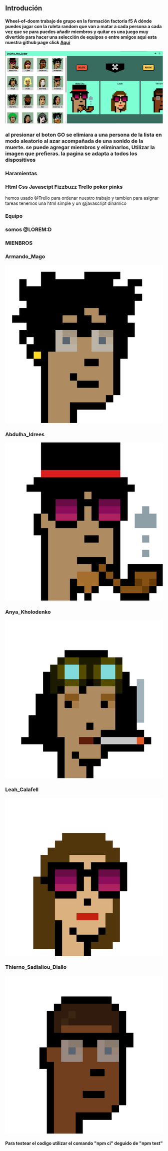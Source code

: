## Introdución
#### Wheel-of-doom trabajo de grupo en la formación factoria f5 A dónde puedes jugar con la ruleta random que van a matar a cada persona a cada vez que se para puedes añadir miembros y quitar es una juego muy divertido para hacer una selección de equipos o entre amigos aqui esta nuestra github page click  [Aqui](https://armun4.github.io/Wheel-Of-Doom/ "Aqui")
<img src="img-readme/weel-of-the-dom-img1.gif"> 

### al presionar el boton GO se elimiara a una persona de la lista en modo aleatorio al azar acompañada de una sonido de la muerte. se puede agregar miembros y eliminarlos, Utilizar la imagen que prefieras. la pagina se adapta a todos los dispositivos

### Haramientas 
### Html Css Javascipt Fizzbuzz Trello poker pinks 
hemos usado @Trello para ordenar nuestro trabajo y tambien para asignar tareas tenemos una html simple y un @javascript dinamico 
### Equipo
### somos @LOREM:D
### MIENBROS 

### Armando_Mago
<img src="https://github.com/Armun4/Wheel-Of-Doom/blob/main/Photos/cryptopunks/cp27.png?raw=true">

### Abdulha_Idrees
<img src="https://github.com/Armun4/Wheel-Of-Doom/blob/main/Photos/cryptopunks/cp15.png?raw=true">

### Anya_Kholodenko
<img src="https://github.com/Armun4/Wheel-Of-Doom/blob/main/Photos/cryptopunks/cp32.png?raw=true">

### Leah_Calafell
<img src="https://github.com/Armun4/Wheel-Of-Doom/blob/main/Photos/cryptopunks/cp12.png?raw=true">

### Thierno_Sadialiou_Diallo
<img src="https://github.com/Armun4/Wheel-Of-Doom/blob/main/Photos/cryptopunks/cp01.png?raw=true">

#### Para testear el codigo utilizar el comando "npm ci" deguido de "npm test"